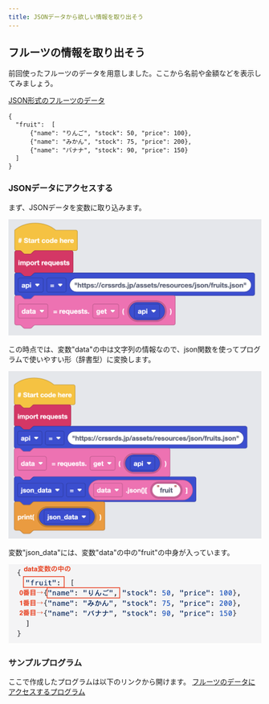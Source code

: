 ```yaml
---
title: JSONデータから欲しい情報を取り出そう
---
```

## フルーツの情報を取り出そう
前回使ったフルーツのデータを用意しました。ここから名前や金額などを表示してみましょう。

[JSON形式のフルーツのデータ](https://crssrds.jp/assets/resources/json/fruits.json)

```jsonld
{
  "fruit":  [
      {"name": "りんご", "stock": 50, "price": 100},
      {"name": "みかん", "stock": 75, "price": 200},
      {"name": "バナナ", "stock": 90, "price": 150}
  ]
}
```
### JSONデータにアクセスする
まず、JSONデータを変数に取り込みます。

![](/images/python/webapi/03.png)

この時点では、変数"data"の中は文字列の情報なので、json関数を使ってプログラムで使いやすい形（辞書型）に変換します。

![](/images/python/webapi/04.png)

変数"json_data"には、変数"data"の中の"fruit"の中身が入っています。

![](/images/python/webapi/05.png)


### サンプルプログラム
ここで作成したプログラムは以下のリンクから開けます。
[フルーツのデータにアクセスするプログラム](https://app.edublocks.org/project/C07T9nfaVWeZkZj3D6DF7vZPGlM2/nvsq5pUUDAN27r2AOklT)


